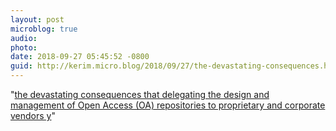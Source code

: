 ```yaml
---
layout: post
microblog: true
audio: 
photo: 
date: 2018-09-27 05:45:52 -0800
guid: http://kerim.micro.blog/2018/09/27/the-devastating-consequences.html
---
```

"[the devastating consequences that delegating the design and management of Open Access (OA) repositories to proprietary and corporate vendors y](http://alberto-corsin-jimenez.org/?p=352)"
